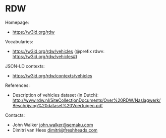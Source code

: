 RDW
===

Homepage:
* https://w3id.org/rdw

Vocabularies:
* https://w3id.org/rdw/vehicles (@prefix rdwv: https://w3id.org/rdw/vehicles#)

JSON-LD contexts:
* https://w3id.org/rdw/contexts/vehicles

References:
* Description of vehicles dataset (in Dutch): http://www.rdw.nl/SiteCollectionDocuments/Over%20RDW/Naslagwerk/Beschrijving%20dataset%20Voertuigen.pdf

Contacts: 
* John Walker <john.walker@semaku.com>
* Dimitri van Hees <dimitri@freshheads.com>

